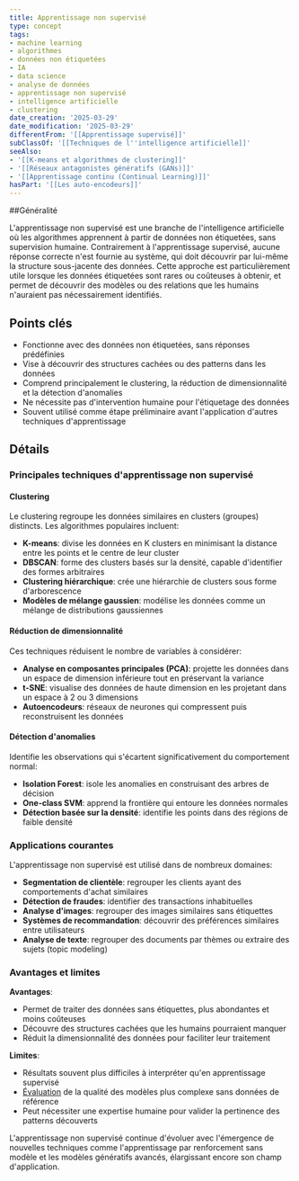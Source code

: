 ```yaml
---
title: Apprentissage non supervisé
type: concept
tags:
- machine learning
- algorithmes
- données non étiquetées
- IA
- data science
- analyse de données
- apprentissage non supervisé
- intelligence artificielle
- clustering
date_creation: '2025-03-29'
date_modification: '2025-03-29'
differentFrom: '[[Apprentissage supervisé]]'
subClassOf: '[[Techniques de l''intelligence artificielle]]'
seeAlso:
- '[[K-means et algorithmes de clustering]]'
- '[[Réseaux antagonistes génératifs (GANs)]]'
- '[[Apprentissage continu (Continual Learning)]]'
hasPart: '[[Les auto-encodeurs]]'
---
```

##Généralité

L'apprentissage non supervisé est une branche de l'intelligence artificielle où les algorithmes apprennent à partir de données non étiquetées, sans supervision humaine. Contrairement à l'apprentissage supervisé, aucune réponse correcte n'est fournie au système, qui doit découvrir par lui-même la structure sous-jacente des données. Cette approche est particulièrement utile lorsque les données étiquetées sont rares ou coûteuses à obtenir, et permet de découvrir des modèles ou des relations que les humains n'auraient pas nécessairement identifiés.

## Points clés

- Fonctionne avec des données non étiquetées, sans réponses prédéfinies
- Vise à découvrir des structures cachées ou des patterns dans les données
- Comprend principalement le clustering, la réduction de dimensionnalité et la détection d'anomalies
- Ne nécessite pas d'intervention humaine pour l'étiquetage des données
- Souvent utilisé comme étape préliminaire avant l'application d'autres techniques d'apprentissage

## Détails

### Principales techniques d'apprentissage non supervisé

#### Clustering
Le clustering regroupe les données similaires en clusters (groupes) distincts. Les algorithmes populaires incluent:
- **K-means**: divise les données en K clusters en minimisant la distance entre les points et le centre de leur cluster
- **DBSCAN**: forme des clusters basés sur la densité, capable d'identifier des formes arbitraires
- **Clustering hiérarchique**: crée une hiérarchie de clusters sous forme d'arborescence
- **Modèles de mélange gaussien**: modélise les données comme un mélange de distributions gaussiennes

#### Réduction de dimensionnalité
Ces techniques réduisent le nombre de variables à considérer:
- **Analyse en composantes principales (PCA)**: projette les données dans un espace de dimension inférieure tout en préservant la variance
- **t-SNE**: visualise des données de haute dimension en les projetant dans un espace à 2 ou 3 dimensions
- **Autoencodeurs**: réseaux de neurones qui compressent puis reconstruisent les données

#### Détection d'anomalies
Identifie les observations qui s'écartent significativement du comportement normal:
- **Isolation Forest**: isole les anomalies en construisant des arbres de décision
- **One-class SVM**: apprend la frontière qui entoure les données normales
- **Détection basée sur la densité**: identifie les points dans des régions de faible densité

### Applications courantes

L'apprentissage non supervisé est utilisé dans de nombreux domaines:
- **Segmentation de clientèle**: regrouper les clients ayant des comportements d'achat similaires
- **Détection de fraudes**: identifier des transactions inhabituelles
- **Analyse d'images**: regrouper des images similaires sans étiquettes
- **Systèmes de recommandation**: découvrir des préférences similaires entre utilisateurs
- **Analyse de texte**: regrouper des documents par thèmes ou extraire des sujets (topic modeling)

### Avantages et limites

**Avantages**:
- Permet de traiter des données sans étiquettes, plus abondantes et moins coûteuses
- Découvre des structures cachées que les humains pourraient manquer
- Réduit la dimensionnalité des données pour faciliter leur traitement

**Limites**:
- Résultats souvent plus difficiles à interpréter qu'en apprentissage supervisé
- [Évaluation](https://fr.wikipedia.org/wiki/Évaluation) de la qualité des modèles plus complexe sans données de référence
- Peut nécessiter une expertise humaine pour valider la pertinence des patterns découverts

L'apprentissage non supervisé continue d'évoluer avec l'émergence de nouvelles techniques comme l'apprentissage par renforcement sans modèle et les modèles génératifs avancés, élargissant encore son champ d'application.